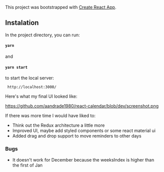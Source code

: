 This project was bootstrapped with [Create React App](https://github.com/facebook/create-react-app).

## Instalation

In the project directory, you can run:

#### `yarn`

and

#### `yarn start`

to start the local server:

```
 http://localhost:3000/
```

Here's what my final UI looked like:

https://github.com/aandrade1980/react-calendar/blob/dev/screenshot.png

If there was more time I would have liked to:

- Think out the Redux architecture a little more
- Improved UI, maybe add styled components or some react material ui
- Added drag and drop support to move reminders to other days

### Bugs

- It doesn't work for December because the weeksIndex is higher than the first of Jan
